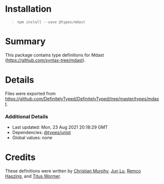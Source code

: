 # Installation

> `npm install --save @types/mdast`

# Summary

This package contains type definitions for Mdast
(https://github.com/syntax-tree/mdast).

# Details

Files were exported from
https://github.com/DefinitelyTyped/DefinitelyTyped/tree/master/types/mdast.

### Additional Details

- Last updated: Mon, 23 Aug 2021 20:18:29 GMT
- Dependencies: [@types/unist](https://npmjs.com/package/@types/unist)
- Global values: none

# Credits

These definitions were written by
[Christian Murphy](https://github.com/ChristianMurphy),
[Jun Lu](https://github.com/lujun2),
[Remco Haszing](https://github.com/remcohaszing), and
[Titus Wormer](https://github.com/wooorm).
